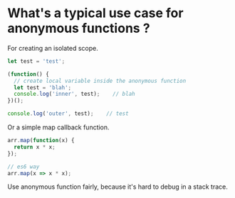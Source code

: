 # What's a typical use case for anonymous functions ?

For creating an isolated scope.
```js
let test = 'test';

(function() {
  // create local variable inside the anonymous function
  let test = 'blah';
  console.log('inner', test);    // blah
})();

console.log('outer', test);    // test
```

Or a simple map callback function.
```js
arr.map(function(x) {
  return x * x;
});

// es6 way
arr.map(x => x * x);
```

Use anonymous function fairly, because it's hard to debug in a stack trace.
